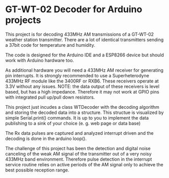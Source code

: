 # GT-WT-02 Decoder for Arduino projects

This project is for decoding 433MHz AM transmissions of a GT-WT-02 weather station transmitter.
There are a lot of identical transmitters sending a 37bit code for temperature and humidity.

The code is designed for the Arduino IDE and a ESP8266 device but should work with Arduino hardware too.

As additional hardware you will need a 433MHz AM receiver for generating pin interrupts.
It is strongly recommended to use a Superheterodyne 433MHz RF module like the 3400RF or RXB6.
These receivers operate at 3.3V without any issues. NOTE: the data output of these receivers is level based,
but has a high impedance. Therefore it may not work at GPIO pins with integrated pull up/pull down resistors.

This project just incudes a class WTDecoder with the decoding algorithm and storing the decoded
data into a structure. This structue is visualized by simple Serial.print() commands. It is up to
you to implement the data publishing to a sink of your choice (e. g. web page or data base)

The Rx data pulses are captured and analyzed interrupt driven and the decoding is done in the arduino loop().

The challenge of this project has been the detection and digital noise canceling of the weak AM signal of the
transmitter out of a very noisy 433MHz band environment. Therefore pulse detection in the interrupt service
routine relies on active periods of the AM signal only to achieve the best possible reception range.
